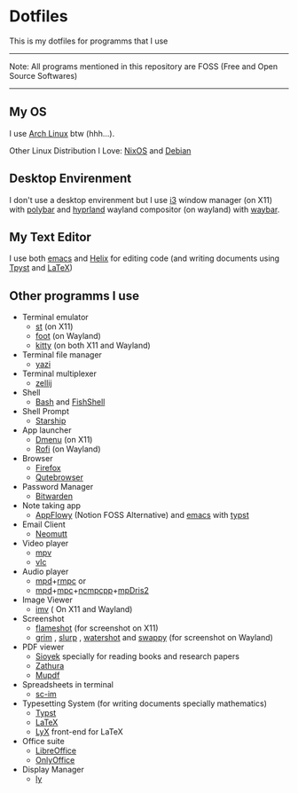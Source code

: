 # Dotfiles

This is my dotfiles for programms that I use

---

Note:
All programs mentioned in this repository are FOSS (Free and Open Source Softwares)

---

## My OS

I use [Arch Linux](https://archlinux.org/) btw (hhh...).

Other Linux Distribution I Love: [NixOS](https://nixos.org/) and [Debian](https://debian.org/)

## Desktop Envirenment

I don't use a desktop envirenment but I use [i3](https://i3wm.org/) window manager (on X11) with [polybar](https://github.com/polybar/polybar) and [hyprland](https://hyprland.org/) wayland compositor (on wayland) with [waybar](https://github.com/Alexays/Waybar).

## My Text Editor

I use both [emacs](https://www.gnu.org/software/emacs/) and [Helix](https://helix-editor.com/) for editing code (and writing documents using [Tpyst](https://typst.app/home) and [LaTeX](https://latex-project.org))

## Other programms I use

- Terminal emulator
    - [st](https://st.suckless.org/) (on X11)
    - [foot](https://codeberg.org/dnkl/foot) (on Wayland)
    - [kitty](https://sw.kovidgoyal.net/kitty/) (on both X11 and Wayland)
- Terminal file manager
    - [yazi](https://yazi-rs.github.io/) 
- Terminal multiplexer
    - [zellij](https://zellij.dev/) 
- Shell
    - [Bash](https://www.gnu.org/software/bash/) and [FishShell](http://www.fishshell.com/)
- Shell Prompt
    - [Starship](https://starship.rs/) 
- App launcher
    - [Dmenu](https://davatorium.github.io/rofi/) (on X11)
    - [Rofi](https://davatorium.github.io/rofi/) (on Wayland)
- Browser 
    - [Firefox](https://www.mozilla.org/en-US/firefox/)
    - [Qutebrowser](https://qutebrowser.org/)
- Password Manager
    - [Bitwarden](https://bitwarden.com/) 
- Note taking app
    - [AppFlowy](https://appflowy.io/) (Notion FOSS Alternative) and [emacs](https://www.gnu.org/software/emacs/) with [typst](https://typst.app)
- Email Client
    - [Neomutt](https://neomutt.org/) 
- Video player
    - [mpv](https://mpv.io/)
    - [vlc](https://www.videolan.org/vlc/)
- Audio player
    - [mpd](https://github.com/MusicPlayerDaemon/MPD)+[rmpc](https://github.com/mierak/rmpc) or
    - [mpd](https://github.com/MusicPlayerDaemon/MPD)+[mpc](https://github.com/MusicPlayerDaemon/mpc)+[ncmpcpp](https://github.com/ncmpcpp/ncmpcpp)+[mpDris2](https://github.com/eonpatapon/mpDris2)
- Image Viewer
    - [imv](https://sr.ht/~exec64/imv/) ( On X11 and Wayland)
- Screenshot
    - [flameshot](https://flameshot.org/) (for screenshot on X11)
    - [grim](https://sr.ht/~emersion/grim/) , [slurp](https://github.com/emersion/slurp) , [watershot](https://github.com/Gigas002/watershot) and [swappy](https://github.com/jtheoof/swappy) (for screenshot on Wayland)
- PDF viewer
    - [Sioyek](https://sioyek.info/) specially for reading books and research papers
    - [Zathura](https://pwmt.org/projects/zathura/)
    - [Mupdf](https://mupdf.com/)
- Spreadsheets in terminal
    - [sc-im](https://github.com/andmarti1424/sc-im)
- Typesetting System (for writing documents specially mathematics)
    - [Typst](https://typst.app/)
    - [LaTeX](https://www.latex-project.org/)
    - [LyX](https://www.lyx.org/) front-end for LaTeX
- Office suite
    - [LibreOffice](https://www.libreoffice.org/)
    - [OnlyOffice](https://www.onlyoffice.com/)
- Display Manager
    - [ly](https://github.com/fairyglade/ly)
